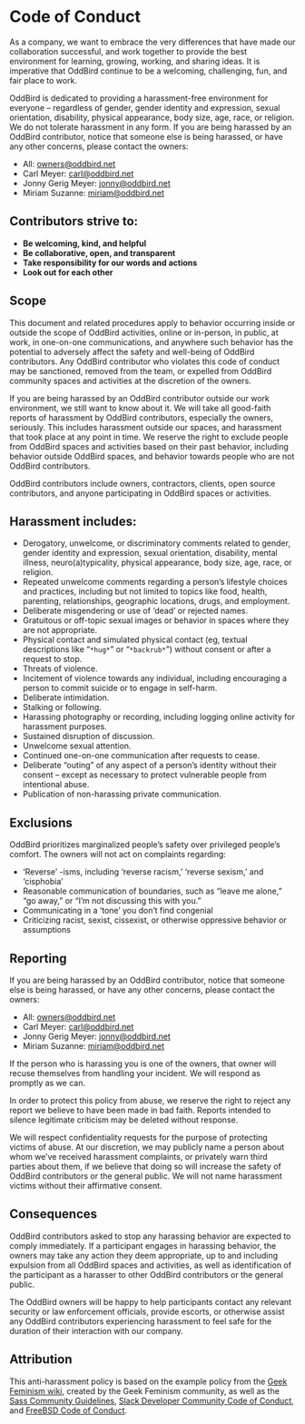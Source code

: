 # Code of Conduct

As a company, we want to embrace the very differences that have made our
collaboration successful, and work together to provide the best environment for
learning, growing, working, and sharing ideas. It is imperative that OddBird
continue to be a welcoming, challenging, fun, and fair place to work.

OddBird is dedicated to providing a harassment-free environment for everyone –
regardless of gender, gender identity and expression, sexual orientation,
disability, physical appearance, body size, age, race, or religion. We do not
tolerate harassment in any form. If you are being harassed by an OddBird
contributor, notice that someone else is being harassed, or have any other
concerns, please contact the owners:

- All: <owners@oddbird.net>
- Carl Meyer: <carl@oddbird.net>
- Jonny Gerig Meyer: <jonny@oddbird.net>
- Miriam Suzanne: <miriam@oddbird.net>

## Contributors strive to:

- **Be welcoming, kind, and helpful**
- **Be collaborative, open, and transparent**
- **Take responsibility for our words and actions**
- **Look out for each other**

## Scope

This document and related procedures apply to behavior occurring inside or
outside the scope of OddBird activities, online or in-person, in public, at
work, in one-on-one communications, and anywhere such behavior has the potential
to adversely affect the safety and well-being of OddBird contributors. Any
OddBird contributor who violates this code of conduct may be sanctioned, removed
from the team, or expelled from OddBird community spaces and activities at the
discretion of the owners.

If you are being harassed by an OddBird contributor outside our work
environment, we still want to know about it. We will take all good-faith reports
of harassment by OddBird contributors, especially the owners, seriously. This
includes harassment outside our spaces, and harassment that took place at any
point in time. We reserve the right to exclude people from OddBird spaces and
activities based on their past behavior, including behavior outside OddBird
spaces, and behavior towards people who are not OddBird contributors.

OddBird contributors include owners, contractors, clients, open source
contributors, and anyone participating in OddBird spaces or activities.

## Harassment includes:

- Derogatory, unwelcome, or discriminatory comments related to gender, gender
  identity and expression, sexual orientation, disability, mental illness,
  neuro(a)typicality, physical appearance, body size, age, race, or religion.
- Repeated unwelcome comments regarding a person’s lifestyle choices and
  practices, including but not limited to topics like food, health, parenting,
  relationships, geographic locations, drugs, and employment.
- Deliberate misgendering or use of ‘dead’ or rejected names.
- Gratuitous or off-topic sexual images or behavior in spaces where they are not
  appropriate.
- Physical contact and simulated physical contact (eg, textual descriptions like
  “`*hug*`” or “`*backrub*`”) without consent or after a request to stop.
- Threats of violence.
- Incitement of violence towards any individual, including encouraging a person
  to commit suicide or to engage in self-harm.
- Deliberate intimidation.
- Stalking or following.
- Harassing photography or recording, including logging online activity for
  harassment purposes.
- Sustained disruption of discussion.
- Unwelcome sexual attention.
- Continued one-on-one communication after requests to cease.
- Deliberate “outing” of any aspect of a person’s identity without their consent
  – except as necessary to protect vulnerable people from intentional abuse.
- Publication of non-harassing private communication.

## Exclusions

OddBird prioritizes marginalized people’s safety over privileged people’s
comfort. The owners will not act on complaints regarding:

- ‘Reverse’ -isms, including ‘reverse racism,’ ‘reverse sexism,’ and ‘cisphobia’
- Reasonable communication of boundaries, such as “leave me alone,” “go away,”
  or “I’m not discussing this with you.”
- Communicating in a ‘tone’ you don’t find congenial
- Criticizing racist, sexist, cissexist, or otherwise oppressive behavior or
  assumptions

## Reporting

If you are being harassed by an OddBird contributor, notice that someone else is
being harassed, or have any other concerns, please contact the owners:

- All: <owners@oddbird.net>
- Carl Meyer: <carl@oddbird.net>
- Jonny Gerig Meyer: <jonny@oddbird.net>
- Miriam Suzanne: <miriam@oddbird.net>

If the person who is harassing you is one of the owners, that owner will recuse
themselves from handling your incident. We will respond as promptly as we can.

In order to protect this policy from abuse, we reserve the right to reject any
report we believe to have been made in bad faith. Reports intended to silence
legitimate criticism may be deleted without response.

We will respect confidentiality requests for the purpose of protecting victims
of abuse. At our discretion, we may publicly name a person about whom we’ve
received harassment complaints, or privately warn third parties about them, if
we believe that doing so will increase the safety of OddBird contributors or the
general public. We will not name harassment victims without their affirmative
consent.

## Consequences

OddBird contributors asked to stop any harassing behavior are expected to comply
immediately. If a participant engages in harassing behavior, the owners may take
any action they deem appropriate, up to and including expulsion from all OddBird
spaces and activities, as well as identification of the participant as a
harasser to other OddBird contributors or the general public.

The OddBird owners will be happy to help participants contact any relevant
security or law enforcement officials, provide escorts, or otherwise assist any
OddBird contributors experiencing harassment to feel safe for the duration of
their interaction with our company.

## Attribution

This anti-harassment policy is based on the example policy from the [Geek
Feminism wiki], created by the Geek Feminism community, as well as the [Sass
Community Guidelines], [Slack Developer Community Code of Conduct], and [FreeBSD
Code of Conduct].

[Geek Feminism wiki]:
  https://geekfeminism.fandom.com/wiki/Community_anti-harassment
[Sass Community Guidelines]: https://sass-lang.com/community-guidelines/
[Slack Developer Community Code of Conduct]:
  https://api.slack.com/community/code-of-conduct
[FreeBSD Code of Conduct]: https://www.freebsd.org/internal/code-of-conduct/
